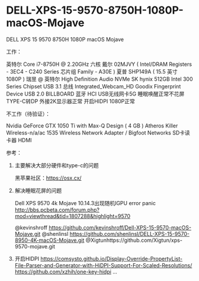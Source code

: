 # DELL-XPS-15-9570-8750H-1080P-macOS-Mojave
DELL XPS 15 9570 8750H 1080P macOS Mojave

工作：

英特尔 Core i7-8750H @ 2.20GHz 六核
戴尔 02MJVY ( Intel/DRAM Registers - 3EC4 - C240 Series 芯片组 Family - A30E )
夏普 SHP149A ( 15.5 英寸 1080P  )
瑞昱  @ 英特尔 High Definition Audio
NVMe SK hynix 512GB
Intel 300 Series Chipset
USB 3.1 总线
Integrated_Webcam_HD
Goodix Fingerprint Device
USB 2.0 BILLBOARD 
蓝牙 HCI
USB无线网卡5G
睡眠唤醒正常不花屏
TYPE-C转DP 外接2K显示器正常
开启HIDPI 1080P正常


不工作（待验证）：

Nvidia GeForce GTX 1050 Ti with Max-Q Design ( 4 GB )
Atheros Killer Wireless-n/a/ac 1535 Wireless Network Adapter / Bigfoot Networks
SD卡读卡器
HDMI




参考：

1. 主要解决大部分硬件和type-c的问题

    黑苹果社区：https://osx.cx/ 

2. 解决睡眠花屏的问题

    Dell XPS 9570 4k Mojave 10.14.3出现随机IGPU error panic 
    http://bbs.pcbeta.com/forum.php?mod=viewthread&tid=1807288&highlight=9570
    
    @kevinshroff  https://github.com/kevinshroff/Dell-XPS-15-9570-macOS-Mojave.git
    @shenlinsl https://github.com/shenlinsl/DELL-XPS-15-9570-8950-4K-macOS-Mojave.git
    @Xigtunhttps://github.com/Xigtun/xps-9570-mojave.git
3. 开启HIDPI
    https://comsysto.github.io/Display-Override-PropertyList-File-Parser-and-Generator-with-HiDPI-Support-For-Scaled-Resolutions/
    https://github.com/xzhih/one-key-hidpi
    ...